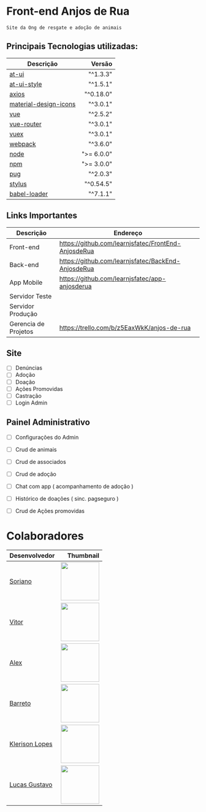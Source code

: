 # Front-end Anjos de Rua

```
Site da Ong de resgate e adoção de animais
```

## Principais Tecnologias utilizadas:

Descrição | Versão
--------- | ------:
[at-ui](https://at-ui.github.io/at-ui/#/zh) | "^1.3.3"
[at-ui-style](https://at-ui.github.io/at-ui/#/zh) | "^1.5.1"
[axios](https://github.com/axios/axios) | "^0.18.0"
[material-design-icons](https://material.io/icons/) | "^3.0.1"
[vue](https://vuejs.org/) | "^2.5.2"
[vue-router](https://router.vuejs.org/en/) | "^3.0.1"
[vuex](https://vuex.vuejs.org/en/intro.html)| "^3.0.1"
[webpack](https://webpack.js.org/) | "^3.6.0"
[node](https://nodejs.org/en/) | ">= 6.0.0"
[npm](https://www.npmjs.com/) | ">= 3.0.0"
[pug](https://pugjs.org/api/getting-started.html) | "^2.0.3"
[stylus](http://stylus-lang.com/) | "^0.54.5"
[babel-loader](https://babeljs.io/) | "^7.1.1"


## Links Importantes

Descrição | Endereço
--------- | ------
Front-end | https://github.com/learnjsfatec/FrontEnd-AnjosdeRua
Back-end | https://github.com/learnjsfatec/BackEnd-AnjosdeRua
App Mobile | https://github.com/learnjsfatec/app-anjosderua
Servidor Teste | 
Servidor Produção | 
Gerencia de Projetos | https://trello.com/b/z5EaxWkK/anjos-de-rua


## Site

- [ ] Denúncias
- [ ] Adoção
- [ ] Doação
- [ ] Ações Promovidas
- [ ] Castração
- [ ] Login Admin

## Painel Administrativo
- [ ] Configurações do Admin
- [ ] Crud de animais
- [ ] Crud de associados
- [ ] Crud de adoção
- [ ] Chat com app ( acompanhamento de adoção )
- [ ] Histórico de doações ( sinc. pagseguro )
- [ ] Crud de Ações promovidas


# Colaboradores

Desenvolvedor | Thumbnail
--------- | ------:
[Soriano](https://github.com/gustavoSoriano) | <img src="https://avatars3.githubusercontent.com/u/20995835?s=460&v=4" width="100"/>
[Vitor](https://github.com/TecladistaProd) | <img src="https://avatars1.githubusercontent.com/u/26743405?s=460&v=4" width="100"/>
[Alex](https://github.com/lexcaarvalho) | <img src="https://avatars0.githubusercontent.com/u/26251621?s=460&v=4" width="100"/>
[Barreto](https://github.com/Kicaras) | <img src="https://avatars2.githubusercontent.com/u/22755810?s=460&v=4" width="100"/>
[Klerison Lopes](https://github.com/klerisonlopes) | <img src="https://avatars1.githubusercontent.com/u/32913558?s=460&v=4" width="100"/>
[Lucas Gustavo](https://github.com/Lucgusta) | <img src="https://avatars2.githubusercontent.com/u/38702045?s=460&v=4" width="100"/>






